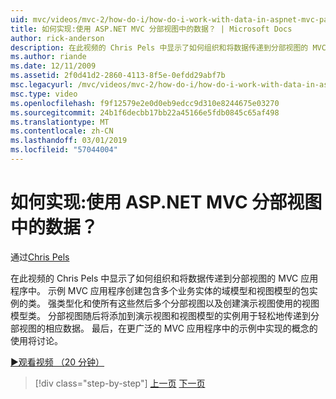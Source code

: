 ```yaml
---
uid: mvc/videos/mvc-2/how-do-i/how-do-i-work-with-data-in-aspnet-mvc-partial-views
title: 如何实现:使用 ASP.NET MVC 分部视图中的数据？ | Microsoft Docs
author: rick-anderson
description: 在此视频的 Chris Pels 中显示了如何组织和将数据传递到分部视图的 MVC 应用程序中。 示例 MVC 应用程序创建包含域...
ms.author: riande
ms.date: 12/11/2009
ms.assetid: 2f0d41d2-2860-4113-8f5e-0efdd29abf7b
msc.legacyurl: /mvc/videos/mvc-2/how-do-i/how-do-i-work-with-data-in-aspnet-mvc-partial-views
msc.type: video
ms.openlocfilehash: f9f12579e2e0d0eb9edcc9d310e8244675e03270
ms.sourcegitcommit: 24b1f6decbb17bb22a45166e5fdb0845c65af498
ms.translationtype: MT
ms.contentlocale: zh-CN
ms.lasthandoff: 03/01/2019
ms.locfileid: "57044004"
---
```

<a name="how-do-i-work-with-data-in-aspnet-mvc-partial-views"></a>如何实现:使用 ASP.NET MVC 分部视图中的数据？
====================
通过[Chris Pels](https://twitter.com/chrispels)

在此视频的 Chris Pels 中显示了如何组织和将数据传递到分部视图的 MVC 应用程序中。 示例 MVC 应用程序创建包含多个业务实体的域模型和视图模型的包实例的类。 强类型化和使所有这些然后多个分部视图以及创建演示视图使用的视图模型类。 分部视图随后将添加到演示视图和视图模型的实例用于轻松地传递到分部视图的相应数据。 最后，在更广泛的 MVC 应用程序中的示例中实现的概念的使用将讨论。

[&#9654;观看视频 （20 分钟）](https://channel9.msdn.com/Blogs/ASP-NET-Site-Videos/how-do-i-work-with-data-in-aspnet-mvc-partial-views)

> [!div class="step-by-step"]
> [上一页](how-do-i-return-json-formatted-data-for-an-ajax-call-in-an-aspnet-mvc-web-application.md)
> [下一页](how-do-i-implement-view-models-to-manage-data-for-aspnet-mvc-views.md)
